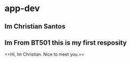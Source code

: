 # app-dev
## Im Christian Santos
## Im From BT501 this is my first resposity

==Hi, Im Christian. Nice to meet you.==
